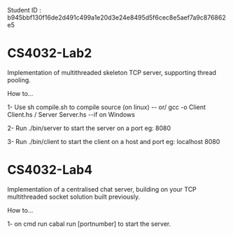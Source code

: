 Student ID : b945bbf130f16de2d491c499a1e20d3e24e8495d5f6cec8e5aef7a9c876862e5

# CS4032-Lab2
Implementation of multithreaded skeleton TCP server, supporting thread pooling.

How to...

1- Use sh compile.sh to compile source (on linux) -- 
or/ gcc -o Client Client.hs / Server Server.hs   --if on Windows

2- Run ./bin/server <port> to start the server on a port eg: 8080

3- Run ./bin/client <host> <port> to start the client on a host and port eg: localhost 8080


# CS4032-Lab4
Implementation of a centralised chat server, building on your TCP multithreaded socket solution built previously.

How to...

1- on cmd run cabal run [portnumber] to start the server.

